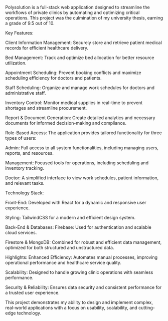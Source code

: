 Polysolution is a full-stack web application designed to streamline the workflows of private clinics by automating and optimizing critical operations. This project was the culmination of my university thesis, earning a grade of 9.5 out of 10.

Key Features:

Client Information Management: Securely store and retrieve patient medical records for efficient healthcare delivery.

Bed Management: Track and optimize bed allocation for better resource utilization.

Appointment Scheduling: Prevent booking conflicts and maximize scheduling efficiency for doctors and patients.

Staff Scheduling: Organize and manage work schedules for doctors and administrative staff.

Inventory Control: Monitor medical supplies in real-time to prevent shortages and streamline procurement.

Report & Document Generation: Create detailed analytics and necessary documents for informed decision-making and compliance.

Role-Based Access:
The application provides tailored functionality for three types of users:

Admin: Full access to all system functionalities, including managing users, reports, and resources.

Management: Focused tools for operations, including scheduling and inventory tracking.

Doctor: A simplified interface to view work schedules, patient information, and relevant tasks.

Technology Stack:

Front-End: Developed with React for a dynamic and responsive user experience.

Styling: TailwindCSS for a modern and efficient design system.

Back-End & Databases:
Firebase: Used for authentication and scalable cloud services.

Firestore & MongoDB: Combined for robust and efficient data management, optimized for both structured and unstructured data.

Highlights:
Enhanced Efficiency: Automates manual processes, improving operational performance and healthcare service quality.

Scalability: Designed to handle growing clinic operations with seamless performance.

Security & Reliability: Ensures data security and consistent performance for a trusted user experience.

This project demonstrates my ability to design and implement complex, real-world applications with a focus on usability, scalability, and cutting-edge technology.
